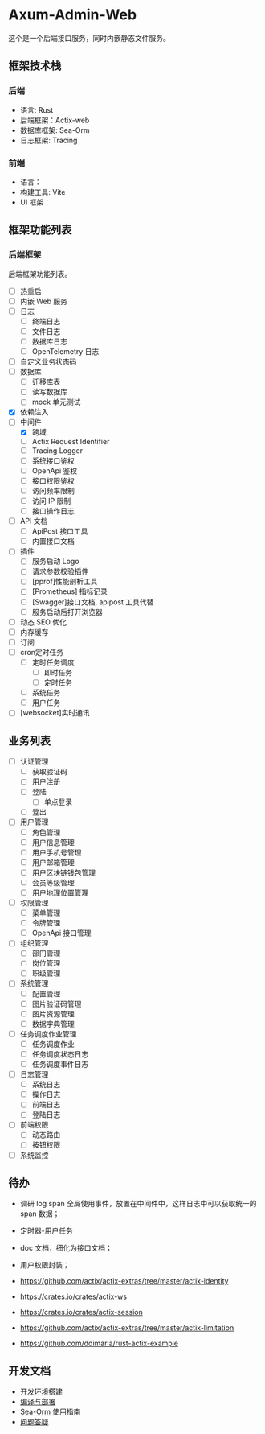 # Axum-Admin-Web

这个是一个后端接口服务，同时内嵌静态文件服务。

## 框架技术栈

### 后端

- 语言: Rust
- 后端框架：Actix-web
- 数据库框架: Sea-Orm
- 日志框架: Tracing

### 前端

- 语言：
- 构建工具: Vite
- UI 框架：

## 框架功能列表

### 后端框架

后端框架功能列表。

- [ ] 热重启
- [ ] 内嵌 Web 服务
- [ ] 日志
  - [ ] 终端日志
  - [ ] 文件日志
  - [ ] 数据库日志
  - [ ] OpenTelemetry 日志
- [ ] 自定义业务状态码
- [ ] 数据库
  - [ ] 迁移库表
  - [ ] 读写数据库
  - [ ] mock 单元测试
- [x] 依赖注入
- [ ] 中间件
  - [x] 跨域
  - [ ] Actix Request Identifier
  - [ ] Tracing Logger
  - [ ] 系统接口鉴权
  - [ ] OpenApi 鉴权
  - [ ] 接口权限鉴权
  - [ ] 访问频率限制
  - [ ] 访问 IP 限制
  - [ ] 接口操作日志
- [ ] API 文档
  - [ ] ApiPost 接口工具
  - [ ] 内置接口文档
- [ ] 插件
  - [ ] 服务启动 Logo
  - [ ] 请求参数校验插件
  - [ ] [pprof]性能剖析工具
  - [ ] [Prometheus] 指标记录
  - [ ] [Swagger]接口文档, apipost 工具代替
  - [ ] 服务启动后打开浏览器
- [ ] 动态 SEO 优化
- [ ] 内存缓存
- [ ] 订阅
- [ ] cron定时任务
  - [ ] 定时任务调度
    - [ ] 即时任务
    - [ ] 定时任务
  - [ ] 系统任务
  - [ ] 用户任务
- [ ] [websocket]实时通讯

## 业务列表

- [ ] 认证管理
  - [ ] 获取验证码
  - [ ] 用户注册
  - [ ] 登陆
    - [ ] 单点登录
  - [ ] 登出
- [ ] 用户管理
  - [ ] 角色管理
  - [ ] 用户信息管理
  - [ ] 用户手机号管理
  - [ ] 用户邮箱管理
  - [ ] 用户区块链钱包管理
  - [ ] 会员等级管理
  - [ ] 用户地理位置管理
- [ ] 权限管理
  - [ ] 菜单管理
  - [ ] 令牌管理
  - [ ] OpenApi 接口管理
- [ ] 组织管理
  - [ ] 部门管理
  - [ ] 岗位管理
  - [ ] 职级管理
- [ ] 系统管理
  - [ ] 配置管理
  - [ ] 图片验证码管理
  - [ ] 图片资源管理
  - [ ] 数据字典管理
- [ ] 任务调度作业管理
  - [ ] 任务调度作业
  - [ ] 任务调度状态日志
  - [ ] 任务调度事件日志
- [ ] 日志管理
  - [ ] 系统日志
  - [ ] 操作日志
  - [ ] 前端日志
  - [ ] 登陆日志
- [ ] 前端权限
  - [ ] 动态路由
  - [ ] 按钮权限
- [ ] 系统监控

## 待办

- 调研 log span 全局使用事件，放置在中间件中，这样日志中可以获取统一的 span 数据；
- 定时器-用户任务
- doc 文档，细化为接口文档；
- 用户权限封装；

- <https://github.com/actix/actix-extras/tree/master/actix-identity>
- <https://crates.io/crates/actix-ws>
- <https://crates.io/crates/actix-session>
- <https://github.com/actix/actix-extras/tree/master/actix-limitation>
- <https://github.com/ddimaria/rust-actix-example>

## 开发文档

- [开发环境搭建](./docs/开发环境搭建.md)
- [编译与部署](./docs/编译与部署.md)
- [Sea-Orm 使用指南](./docs/Sea-Orm使用指南.md)
- [问题答疑](./docs/Q&A.md)
